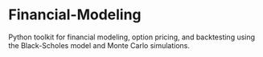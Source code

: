 # Financial-Modeling
Python toolkit for financial modeling, option pricing, and backtesting using the Black-Scholes model and Monte Carlo simulations.
